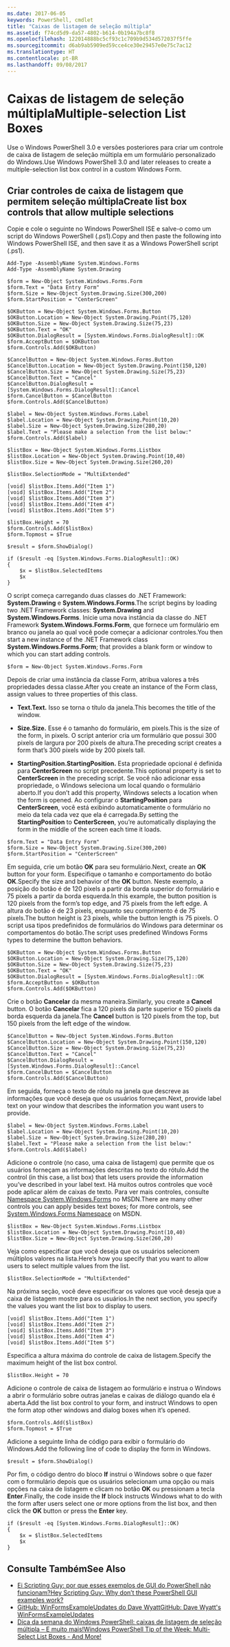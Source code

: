 ```yaml
---
ms.date: 2017-06-05
keywords: PowerShell, cmdlet
title: "Caixas de listagem de seleção múltipla"
ms.assetid: f74cd5d9-da57-4802-b614-0b194a7bc8f8
ms.openlocfilehash: 122014888bc5cf93c1c709b9d534d572037f5ffe
ms.sourcegitcommit: d6ab9ab5909ed59cce4ce30e29457e0e75c7ac12
ms.translationtype: HT
ms.contentlocale: pt-BR
ms.lasthandoff: 09/08/2017
---
```

# <a name="multiple-selection-list-boxes"></a><span data-ttu-id="91efd-103">Caixas de listagem de seleção múltipla</span><span class="sxs-lookup"><span data-stu-id="91efd-103">Multiple-selection List Boxes</span></span>
<span data-ttu-id="91efd-104">Use o Windows PowerShell 3.0 e versões posteriores para criar um controle de caixa de listagem de seleção múltipla em um formulário personalizado do Windows.</span><span class="sxs-lookup"><span data-stu-id="91efd-104">Use Windows PowerShell 3.0 and later releases to create a multiple-selection list box control in a custom Windows Form.</span></span>

## <a name="create-list-box-controls-that-allow-multiple-selections"></a><span data-ttu-id="91efd-105">Criar controles de caixa de listagem que permitem seleção múltipla</span><span class="sxs-lookup"><span data-stu-id="91efd-105">Create list box controls that allow multiple selections</span></span>
<span data-ttu-id="91efd-106">Copie e cole o seguinte no Windows PowerShell ISE e salve-o como um script do Windows PowerShell (.ps1).</span><span class="sxs-lookup"><span data-stu-id="91efd-106">Copy and then paste the following into Windows PowerShell ISE, and then save it as a Windows PowerShell script (.ps1).</span></span>

```
Add-Type -AssemblyName System.Windows.Forms
Add-Type -AssemblyName System.Drawing

$form = New-Object System.Windows.Forms.Form 
$form.Text = "Data Entry Form"
$form.Size = New-Object System.Drawing.Size(300,200) 
$form.StartPosition = "CenterScreen"

$OKButton = New-Object System.Windows.Forms.Button
$OKButton.Location = New-Object System.Drawing.Point(75,120)
$OKButton.Size = New-Object System.Drawing.Size(75,23)
$OKButton.Text = "OK"
$OKButton.DialogResult = [System.Windows.Forms.DialogResult]::OK
$form.AcceptButton = $OKButton
$form.Controls.Add($OKButton)

$CancelButton = New-Object System.Windows.Forms.Button
$CancelButton.Location = New-Object System.Drawing.Point(150,120)
$CancelButton.Size = New-Object System.Drawing.Size(75,23)
$CancelButton.Text = "Cancel"
$CancelButton.DialogResult = [System.Windows.Forms.DialogResult]::Cancel
$form.CancelButton = $CancelButton
$form.Controls.Add($CancelButton)

$label = New-Object System.Windows.Forms.Label
$label.Location = New-Object System.Drawing.Point(10,20) 
$label.Size = New-Object System.Drawing.Size(280,20) 
$label.Text = "Please make a selection from the list below:"
$form.Controls.Add($label) 

$listBox = New-Object System.Windows.Forms.Listbox 
$listBox.Location = New-Object System.Drawing.Point(10,40) 
$listBox.Size = New-Object System.Drawing.Size(260,20) 

$listBox.SelectionMode = "MultiExtended"

[void] $listBox.Items.Add("Item 1")
[void] $listBox.Items.Add("Item 2")
[void] $listBox.Items.Add("Item 3")
[void] $listBox.Items.Add("Item 4")
[void] $listBox.Items.Add("Item 5")

$listBox.Height = 70
$form.Controls.Add($listBox) 
$form.Topmost = $True

$result = $form.ShowDialog()

if ($result -eq [System.Windows.Forms.DialogResult]::OK)
{
    $x = $listBox.SelectedItems
    $x
}
```

<span data-ttu-id="91efd-107">O script começa carregando duas classes do .NET Framework: **System.Drawing** e **System.Windows.Forms**.</span><span class="sxs-lookup"><span data-stu-id="91efd-107">The script begins by loading two .NET Framework classes: **System.Drawing** and **System.Windows.Forms**.</span></span> <span data-ttu-id="91efd-108">Inicie uma nova instância da classe do .NET Framework **System.Windows.Forms.Form**, que fornece um formulário em branco ou janela ao qual você pode começar a adicionar controles.</span><span class="sxs-lookup"><span data-stu-id="91efd-108">You then start a new instance of the .NET Framework class **System.Windows.Forms.Form**; that provides a blank form or window to which you can start adding controls.</span></span>

```
$form = New-Object System.Windows.Forms.Form
```

<span data-ttu-id="91efd-109">Depois de criar uma instância da classe Form, atribua valores a três propriedades dessa classe.</span><span class="sxs-lookup"><span data-stu-id="91efd-109">After you create an instance of the Form class, assign values to three properties of this class.</span></span>

- <span data-ttu-id="91efd-110">**Text.**</span><span class="sxs-lookup"><span data-stu-id="91efd-110">**Text.**</span></span> <span data-ttu-id="91efd-111">Isso se torna o título da janela.</span><span class="sxs-lookup"><span data-stu-id="91efd-111">This becomes the title of the window.</span></span>

- <span data-ttu-id="91efd-112">**Size.**</span><span class="sxs-lookup"><span data-stu-id="91efd-112">**Size.**</span></span> <span data-ttu-id="91efd-113">Esse é o tamanho do formulário, em pixels.</span><span class="sxs-lookup"><span data-stu-id="91efd-113">This is the size of the form, in pixels.</span></span> <span data-ttu-id="91efd-114">O script anterior cria um formulário que possui 300 pixels de largura por 200 pixels de altura.</span><span class="sxs-lookup"><span data-stu-id="91efd-114">The preceding script creates a form that’s 300 pixels wide by 200 pixels tall.</span></span>

- <span data-ttu-id="91efd-115">**StartingPosition.**</span><span class="sxs-lookup"><span data-stu-id="91efd-115">**StartingPosition.**</span></span> <span data-ttu-id="91efd-116">Esta propriedade opcional é definida para **CenterScreen** no script precedente.</span><span class="sxs-lookup"><span data-stu-id="91efd-116">This optional property is set to **CenterScreen** in the preceding script.</span></span> <span data-ttu-id="91efd-117">Se você não adicionar essa propriedade, o Windows seleciona um local quando o formulário aberto.</span><span class="sxs-lookup"><span data-stu-id="91efd-117">If you don’t add this property, Windows selects a location when the form is opened.</span></span> <span data-ttu-id="91efd-118">Ao configurar o **StartingPosition** para **CenterScreen**, você está exibindo automaticamente o formulário no meio da tela cada vez que ela é carregada.</span><span class="sxs-lookup"><span data-stu-id="91efd-118">By setting the **StartingPosition** to **CenterScreen**, you’re automatically displaying the form in the middle of the screen each time it loads.</span></span>

```
$form.Text = "Data Entry Form"
$form.Size = New-Object System.Drawing.Size(300,200) 
$form.StartPosition = "CenterScreen"
```

<span data-ttu-id="91efd-119">Em seguida, crie um botão **OK** para seu formulário.</span><span class="sxs-lookup"><span data-stu-id="91efd-119">Next, create an **OK** button for your form.</span></span> <span data-ttu-id="91efd-120">Especifique o tamanho e comportamento do botão **OK**.</span><span class="sxs-lookup"><span data-stu-id="91efd-120">Specify the size and behavior of the **OK** button.</span></span> <span data-ttu-id="91efd-121">Neste exemplo, a posição do botão é de 120 pixels a partir da borda superior do formulário e 75 pixels a partir da borda esquerda.</span><span class="sxs-lookup"><span data-stu-id="91efd-121">In this example, the button position is 120 pixels from the form’s top edge, and 75 pixels from the left edge.</span></span> <span data-ttu-id="91efd-122">A altura do botão é de 23 pixels, enquanto seu comprimento é de 75 pixels.</span><span class="sxs-lookup"><span data-stu-id="91efd-122">The button height is 23 pixels, while the button length is 75 pixels.</span></span> <span data-ttu-id="91efd-123">O script usa tipos predefinidos de formulários do Windows para determinar os comportamentos do botão.</span><span class="sxs-lookup"><span data-stu-id="91efd-123">The script uses predefined Windows Forms types to determine the button behaviors.</span></span>

```
$OKButton = New-Object System.Windows.Forms.Button
$OKButton.Location = New-Object System.Drawing.Size(75,120)
$OKButton.Size = New-Object System.Drawing.Size(75,23)
$OKButton.Text = "OK"
$OKButton.DialogResult = [System.Windows.Forms.DialogResult]::OK
$form.AcceptButton = $OKButton
$form.Controls.Add($OKButton)
```

<span data-ttu-id="91efd-124">Crie o botão **Cancelar** da mesma maneira.</span><span class="sxs-lookup"><span data-stu-id="91efd-124">Similarly, you create a **Cancel** button.</span></span> <span data-ttu-id="91efd-125">O botão **Cancelar** fica a 120 pixels da parte superior e 150 pixels da borda esquerda da janela.</span><span class="sxs-lookup"><span data-stu-id="91efd-125">The **Cancel** button is 120 pixels from the top, but 150 pixels from the left edge of the window.</span></span>

```
$CancelButton = New-Object System.Windows.Forms.Button
$CancelButton.Location = New-Object System.Drawing.Point(150,120)
$CancelButton.Size = New-Object System.Drawing.Size(75,23)
$CancelButton.Text = "Cancel"
$CancelButton.DialogResult = [System.Windows.Forms.DialogResult]::Cancel
$form.CancelButton = $CancelButton
$form.Controls.Add($CancelButton)
```

<span data-ttu-id="91efd-126">Em seguida, forneça o texto de rótulo na janela que descreve as informações que você deseja que os usuários forneçam.</span><span class="sxs-lookup"><span data-stu-id="91efd-126">Next, provide label text on your window that describes the information you want users to provide.</span></span>

```
$label = New-Object System.Windows.Forms.Label
$label.Location = New-Object System.Drawing.Point(10,20) 
$label.Size = New-Object System.Drawing.Size(280,20) 
$label.Text = "Please make a selection from the list below:"
$form.Controls.Add($label)
```

<span data-ttu-id="91efd-127">Adicione o controle (no caso, uma caixa de listagem) que permite que os usuários forneçam as informações descritas no texto do rótulo.</span><span class="sxs-lookup"><span data-stu-id="91efd-127">Add the control (in this case, a list box) that lets users provide the information you’ve described in your label text.</span></span> <span data-ttu-id="91efd-128">Há muitos outros controles que você pode aplicar além de caixas de texto. Para ver mais controles, consulte [Namespace System.Windows.Forms](http://msdn.microsoft.com/library/k50ex0x9(v=vs.110).aspx) no MSDN.</span><span class="sxs-lookup"><span data-stu-id="91efd-128">There are many other controls you can apply besides text boxes; for more controls, see [System.Windows.Forms Namespace](http://msdn.microsoft.com/library/k50ex0x9(v=vs.110).aspx) on MSDN.</span></span>

```
$listBox = New-Object System.Windows.Forms.Listbox 
$listBox.Location = New-Object System.Drawing.Point(10,40) 
$listBox.Size = New-Object System.Drawing.Size(260,20)
```


<span data-ttu-id="91efd-129">Veja como especificar que você deseja que os usuários selecionem múltiplos valores na lista.</span><span class="sxs-lookup"><span data-stu-id="91efd-129">Here’s how you specify that you want to allow users to select multiple values from the list.</span></span>

```
$listBox.SelectionMode = "MultiExtended"
```

<span data-ttu-id="91efd-130">Na próxima seção, você deve especificar os valores que você deseja que a caixa de listagem mostre para os usuários.</span><span class="sxs-lookup"><span data-stu-id="91efd-130">In the next section, you specify the values you want the list box to display to users.</span></span>

```
[void] $listBox.Items.Add("Item 1")
[void] $listBox.Items.Add("Item 2")
[void] $listBox.Items.Add("Item 3")
[void] $listBox.Items.Add("Item 4")
[void] $listBox.Items.Add("Item 5")
```

<span data-ttu-id="91efd-131">Especifica a altura máxima do controle de caixa de listagem.</span><span class="sxs-lookup"><span data-stu-id="91efd-131">Specify the maximum height of the list box control.</span></span>

```
$listBox.Height = 70
```

<span data-ttu-id="91efd-132">Adicione o controle de caixa de listagem ao formulário e instrua o Windows a abrir o formulário sobre outras janelas e caixas de diálogo quando ela é aberta.</span><span class="sxs-lookup"><span data-stu-id="91efd-132">Add the list box control to your form, and instruct Windows to open the form atop other windows and dialog boxes when it’s opened.</span></span>

```
$form.Controls.Add($listBox) 
$form.Topmost = $True
```

<span data-ttu-id="91efd-133">Adicione a seguinte linha de código para exibir o formulário do Windows.</span><span class="sxs-lookup"><span data-stu-id="91efd-133">Add the following line of code to display the form in Windows.</span></span>

```
$result = $form.ShowDialog()
```

<span data-ttu-id="91efd-134">Por fim, o código dentro do bloco **If** instrui o Windows sobre o que fazer com o formulário depois que os usuários selecionam uma opção ou mais opções na caixa de listagem e clicam no botão **OK** ou pressionam a tecla **Enter**.</span><span class="sxs-lookup"><span data-stu-id="91efd-134">Finally, the code inside the **If** block instructs Windows what to do with the form after users select one or more options from the list box, and then click the **OK** button or press the **Enter** key.</span></span>

```
if ($result -eq [System.Windows.Forms.DialogResult]::OK)
{
    $x = $listBox.SelectedItems
    $x
}
```

## <a name="see-also"></a><span data-ttu-id="91efd-135">Consulte Também</span><span class="sxs-lookup"><span data-stu-id="91efd-135">See Also</span></span>
- [<span data-ttu-id="91efd-136">Ei Scripting Guy: por que esses exemplos de GUI do PowerShell não funcionam?</span><span class="sxs-lookup"><span data-stu-id="91efd-136">Hey Scripting Guy:  Why don’t these PowerShell GUI examples work?</span></span>](http://go.microsoft.com/fwlink/?LinkId=506644)
- [<span data-ttu-id="91efd-137">GitHub: WinFormsExampleUpdates do Dave Wyatt</span><span class="sxs-lookup"><span data-stu-id="91efd-137">GitHub: Dave Wyatt's WinFormsExampleUpdates</span></span>](https://github.com/dlwyatt/WinFormsExampleUpdates)
- [<span data-ttu-id="91efd-138">Dica da semana do Windows PowerShell: caixas de listagem de seleção múltipla – E muito mais!</span><span class="sxs-lookup"><span data-stu-id="91efd-138">Windows PowerShell Tip of the Week:  Multi-Select List Boxes - And More!</span></span>](http://technet.microsoft.com/library/ff730950.aspx)

